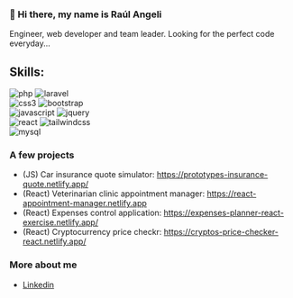 ### 👋 Hi there, my name is Raúl Angeli

<!--
**rauleangeli/rauleangeli** is a ✨ _special_ ✨ repository because its `README.md` (this file) appears on your GitHub profile.-->

Engineer, web developer and team leader. Looking for the perfect code everyday...

## Skills:

![php](https://img.shields.io/badge/php-777bb4?style=for-the-badge&logo=php&logoColor=white&labelColor=333333) ![laravel](https://img.shields.io/badge/laravel-ff2d20?style=for-the-badge&logo=laravel&logoColor=white&labelColor=333333)</br>
![css3](https://img.shields.io/badge/css3-1572B6?style=for-the-badge&logo=css3&logoColor=white&labelColor=333333) ![bootstrap](https://img.shields.io/badge/bootstrap-7952b3?style=for-the-badge&logo=bootstrap&logoColor=white&labelColor=333333)</br>
![javascript](https://img.shields.io/badge/javascript-F7DF1E?style=for-the-badge&logo=javascript&logoColor=white&labelColor=333333) ![jquery](https://img.shields.io/badge/jquery-0769ad?style=for-the-badge&logo=jquery&logoColor=white&labelColor=333333)</br>
![react](https://img.shields.io/badge/-ReactJs-61DAFB?style=for-the-badge&logo=react&logoColor=white&labelColor=333333) ![tailwindcss](https://img.shields.io/badge/TailwindCSS-38B2AC?style=for-the-badge&logo=tailwindcss&logoColor=white&labelColor=333333)</br>
![mysql](https://img.shields.io/badge/mysql-4479A1?style=for-the-badge&logo=mysql&logoColor=white&labelColor=333333)

### A few projects

- (JS) Car insurance quote simulator: https://prototypes-insurance-quote.netlify.app/
- (React) Veterinarian clinic appointment manager: https://react-appointment-manager.netlify.app
- (React) Expenses control application: https://expenses-planner-react-exercise.netlify.app/
- (React) Cryptocurrency price checkr: https://cryptos-price-checker-react.netlify.app/


### More about me

- [Linkedin](https://www.linkedin.com/in/raulangeli/)
